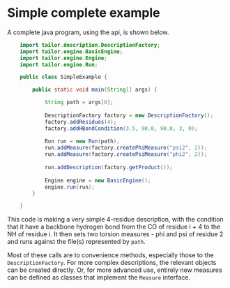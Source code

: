 # Simple complete example

A complete java program, using the api, is shown below.

```java
    import tailor.description.DescriptionFactory;
    import tailor.engine.BasicEngine;
    import tailor.engine.Engine;
    import tailor.engine.Run;

    public class SimpleExample {

        public static void main(String[] args) {

            String path = args[0];
        
            DescriptionFactory factory = new DescriptionFactory();
            factory.addResidues(4);
            factory.addHBondCondition(3.5, 90.0, 90.0, 3, 0);
        
            Run run = new Run(path);
            run.addMeasure(factory.createPhiMeasure("psi2", 2));
            run.addMeasure(factory.createPsiMeasure("phi2", 2));
        
            run.addDescription(factory.getProduct());
        
            Engine engine = new BasicEngine();
            engine.run(run);
        }

    }
```

This code is making a very simple 4-residue description, with the condition that it have a backbone hydrogen bond from the CO of residue i + 4 to the NH of residue i. It then sets two torsion measures - phi and psi of residue 2 and runs against the file(s) represented by `path`.

 Most of these calls are to convenience methods, especially those to the `DescriptionFactory`. For more complex descriptions, the relevant objects can be created directly. Or, for more advanced use, entirely new measures can be defined as classes that implement the `Measure` interface.
